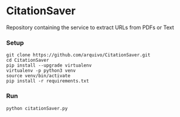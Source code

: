 # CitationSaver
Repository containing the service to extract URLs from PDFs or Text

### Setup

```
git clone https://github.com/arquivo/CitationSaver.git
cd CitationSaver
pip install --upgrade virtualenv
virtualenv -p python3 venv
source venv/bin/activate
pip install -r requirements.txt
```
### Run

```
python citationSaver.py
```
